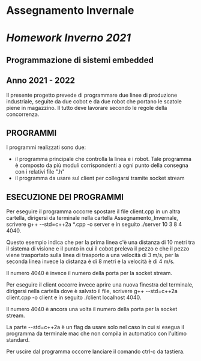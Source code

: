 # Assegnamento Invernale
# _Homework Inverno 2021_
## Programmazione di sistemi embedded
## Anno 2021 - 2022

Il presente progetto prevede di programmare due linee di produzione industriale, seguite da due cobot e da due robot che portano le scatole piene in magazzino. Il tutto deve lavorare secondo le regole della concorrenza.


## PROGRAMMI
I programmi realizzati sono due: 
- il programma principale che controlla la linea e i robot. Tale programma è composto da più moduli corrispondenti a ogni punto della consegna con i relativi file ".h"
- il programma da usare sul client per collegarsi tramite socket stream


## ESECUZIONE DEI PROGRAMMI
Per eseguire il programma occorre spostare il file client.cpp in un altra cartella, dirigersi da terminale nella cartella Assegnamento_Invernale, scrivere g++ --std=c++2a *.cpp -o server e in seguito ./server 10 3 8 4 4040.

Questo esempio indica che per la prima linea c'è una distanza di 10 metri tra il sistema di visione e il punto in cui il cobot preleva il pezzo e che il pezzo viene trasportato sulla linea di trasporto a una velocità di 3 m/s, per la seconda linea invece la distanza è di 8 metri e la velocità è di 4 m/s.

Il numero 4040 è invece il numero della porta per la socket stream.

Per eseguire il client occorre invece aprire una nuova finestra del terminale, dirigersi nella cartella dove è salvsto il file, scrivere g++ --std=c++2a client.cpp -o client e in seguito ./client localhost 4040.

Il numero 4040 è ancora una volta il numero della porta per la socket stream.

La parte --std=c++2a è un flag da usare solo nel caso in cui si esegua il programma da terminale mac che non compila in automatico con l'ultimo standard.

Per uscire dal programma occorre lanciare il comando ctrl-c da tastiera.
